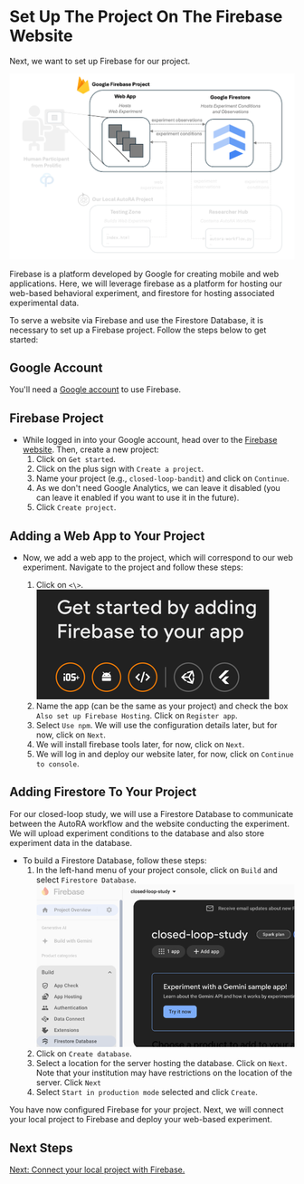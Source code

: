 # Set Up The Project On The Firebase Website

Next, we want to set up Firebase for our project. 

![Setup](../img/system_firebase.png)

Firebase is a platform developed by Google for creating mobile and web applications. Here, we will leverage firebase as a platform for hosting our web-based behavioral experiment, and firestore for hosting associated experimental data.

To serve a website via Firebase and use the Firestore Database, it is necessary to set up a Firebase project. Follow the steps below to get started:

## Google Account
You'll need a [Google account](https://www.google.com/account/about/) to use Firebase.

## Firebase Project
- While logged in into your Google account, head over to the [Firebase website](https://firebase.google.com/). Then, create a new project:
  1. Click on `Get started`.
  2. Click on the plus sign with `Create a project`.
  3. Name your project (e.g., ``closed-loop-bandit``) and click on `Continue`.
  4. As we don't need Google Analytics, we can leave it disabled (you can leave it enabled if you want to use it in the future).
  5. Click `Create project`.

## Adding a Web App to Your Project
- Now, we add a web app to the project, which will correspond to our web experiment. Navigate to the project and follow these steps:

  1. Click on ```<\>```.
  ![webapp.png](../img/webapp.png)
  2. Name the app (can be the same as your project) and check the box `Also set up Firebase Hosting`. Click on `Register app`.
  3. Select `Use npm`. We will use the configuration details later, but for now, click on `Next`.
  4. We will install firebase tools later, for now, click on `Next`.
  5. We will log in and deploy our website later, for now, click on `Continue to console`.

## Adding Firestore To Your Project
For our closed-loop study, we will use a Firestore Database to communicate between the AutoRA workflow and the website conducting the experiment. We will upload experiment conditions to the database and also store experiment data in the database. 
- To build a Firestore Database, follow these steps:
  1. In the left-hand menu of your project console, click on `Build` and select `Firestore Database`.
  ![build_database.png](../img/build_database.png)
  2. Click on `Create database`.
  3. Select a location for the server hosting the database. Click on `Next`. Note that your institution may have restrictions on the location of the server. Click `Next`
  4. Select `Start in production mode` selected and click `Create`.

You have now configured Firebase for your project. Next, we will connect your local project to Firebase and deploy your web-based experiment.

## Next Steps

[Next: Connect your local project with Firebase.](testingzone.md)
